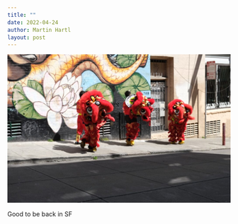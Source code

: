```yaml
---
title: ""
date: 2022-04-24
author: Martin Hartl
layout: post
---
```

![](assets/images/2022-04-24.jpg)

Good to be back in SF